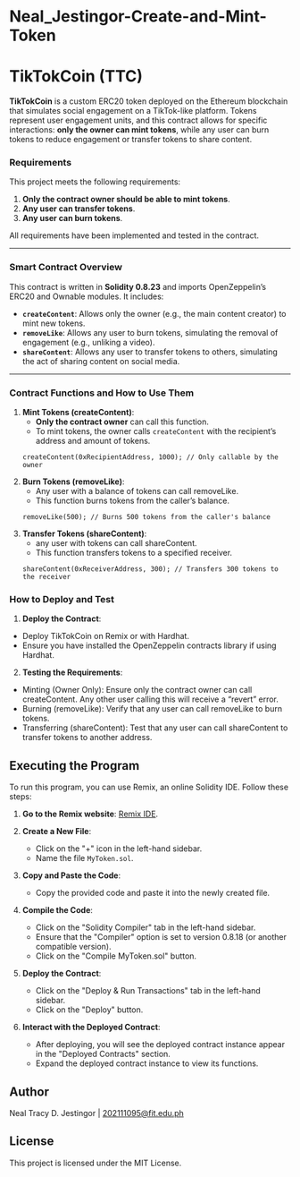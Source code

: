 # Neal_Jestingor-Create-and-Mint-Token
# TikTokCoin (TTC)

**TikTokCoin** is a custom ERC20 token deployed on the Ethereum blockchain that simulates social engagement on a TikTok-like platform. Tokens represent user engagement units, and this contract allows for specific interactions: **only the owner can mint tokens**, while any user can burn tokens to reduce engagement or transfer tokens to share content.

### Requirements
This project meets the following requirements:

1. **Only the contract owner should be able to mint tokens**.
2. **Any user can transfer tokens**.
3. **Any user can burn tokens**.

All requirements have been implemented and tested in the contract.

---

### Smart Contract Overview

This contract is written in **Solidity 0.8.23** and imports OpenZeppelin’s ERC20 and Ownable modules. It includes:

- **`createContent`**: Allows only the owner (e.g., the main content creator) to mint new tokens.
- **`removeLike`**: Allows any user to burn tokens, simulating the removal of engagement (e.g., unliking a video).
- **`shareContent`**: Allows any user to transfer tokens to others, simulating the act of sharing content on social media.

---

### Contract Functions and How to Use Them

1. **Mint Tokens (createContent)**:
   - **Only the contract owner** can call this function.
   - To mint tokens, the owner calls `createContent` with the recipient’s address and amount of tokens.
   ```solidity
   createContent(0xRecipientAddress, 1000); // Only callable by the owner

2. **Burn Tokens (removeLike)**:
   - Any user with a balance of tokens can call removeLike.
   - This function burns tokens from the caller’s balance.
   ```solidity
   removeLike(500); // Burns 500 tokens from the caller's balance

3. **Transfer Tokens (shareContent)**:
   - any user with tokens can call shareContent.
   - This function transfers tokens to a specified receiver.
   ```solidity
   shareContent(0xReceiverAddress, 300); // Transfers 300 tokens to the receiver

### How to Deploy and Test

1. **Deploy the Contract**:
  - Deploy TikTokCoin on Remix or with Hardhat.
  - Ensure you have installed the OpenZeppelin contracts library if using Hardhat.

2. **Testing the Requirements**:
  - Minting (Owner Only): Ensure only the contract owner can call createContent. Any other user calling this will receive a “revert” error.
  - Burning (removeLike): Verify that any user can call removeLike to burn tokens.
  - Transferring (shareContent): Test that any user can call shareContent to transfer tokens to another address.

## Executing the Program

To run this program, you can use Remix, an online Solidity IDE. Follow these steps:

1. **Go to the Remix website**: [Remix IDE](https://remix.ethereum.org/).

2. **Create a New File**:
   - Click on the "+" icon in the left-hand sidebar.
   - Name the file `MyToken.sol`.

3. **Copy and Paste the Code**:
   - Copy the provided code and paste it into the newly created file.

4. **Compile the Code**:
   - Click on the "Solidity Compiler" tab in the left-hand sidebar.
   - Ensure that the "Compiler" option is set to version 0.8.18 (or another compatible version).
   - Click on the "Compile MyToken.sol" button.

5. **Deploy the Contract**:
   - Click on the "Deploy & Run Transactions" tab in the left-hand sidebar.
   - Click on the "Deploy" button.

6. **Interact with the Deployed Contract**:
   - After deploying, you will see the deployed contract instance appear in the "Deployed Contracts" section.
   - Expand the deployed contract instance to view its functions.

## Author
Neal Tracy D. Jestingor | 202111095@fit.edu.ph

## License
This project is licensed under the MIT License.

